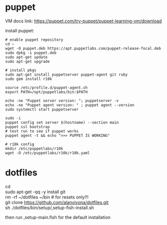 # puppet

VM docs link: https://puppet.com/try-puppet/puppet-learning-vm/download

install puppet:

    # enable puppet repository
    cd ~
    wget -O puppet.deb https://apt.puppetlabs.com/puppet-release-focal.deb
    sudo dpkg -i puppet.deb
    sudo apt-get update
    sudo apt-get upgrade

    # install pkgs
    sudo apt-get install puppetserver puppet-agent git ruby
    sudo gem install r10k

    source /etc/profile.d/puppet-agent.sh
    export PATH=/opt/puppetlabs/bin:$PATH
    
    echo -ne "Puppet server version: "; puppetserver -v
    echo -ne "Puppet agent version: " ; puppet agent --version
    sudo systemctl start puppetserver

    sudo -i
    puppet config set server $(hostname) --section main
    puppet ssl bootstrap
    # test run to see if puppet works
    puppet agent -t && echo ">>> PUPPET IS WORKING"

    # r10k config
    mkdir /etc/puppetlabs/r10k
    wget -O /etc/puppetlabs/r10k/r10k.yaml 


    

# dotfiles

cd  
sudo apt-get -qq -y install git  
rm -rf ~/dotfiles ~/bin # for resets only!!!  
git clone https://github.com/alanvivona/dotfiles.git  
sh ./dotfiles/bin/setup/,setup-fish-install.sh  

then run ,setup-main.fish for the default installation  
